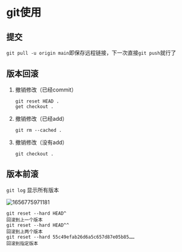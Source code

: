# git使用

## 提交

`git pull -u origin main`即保存远程链接，下一次直接`git push`就行了

## 版本回滚

1. 撤销修改（已经commit）

   ```
   git reset HEAD .
   get checkout .
   ```
   
2. 撤销修改（已经add）

   ```
   git rm --cached .
   ```

3. 撤销修改（没有add）

   `git checkout .`

## 版本前滚

`git log` 显示所有版本

![1656775971181](C:\Users\DELL\AppData\Roaming\Typora\typora-user-images\1656775971181.png)

```
git reset --hard HEAD^ 	
回滚到上一个版本
git reset --hard HEAD^^
回滚到上两个版本
git reset --hard 55c49efab26d6a5c657d87e05b85……
回滚到指定版本
```



